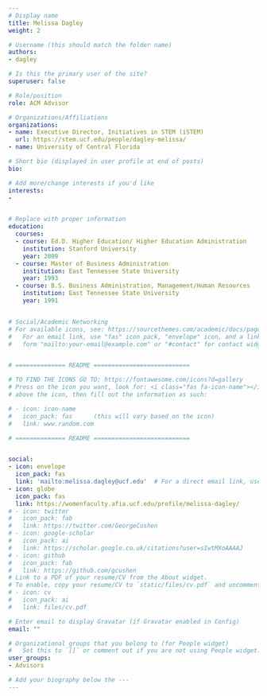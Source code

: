 ```yaml
---
# Display name
title: Melissa Dagley
weight: 2

# Username (this should match the folder name)
authors:
- dagley

# Is this the primary user of the site?
superuser: false

# Role/position
role: ACM Advisor

# Organizations/Affiliations
organizations:
- name: Executive Director, Initiatives in STEM (iSTEM)
  url: https://stem.ucf.edu/people/dagley-melissa/
- name: University of Central Florida

# Short bio (displayed in user profile at end of posts)
bio: 

# Add more/change interests if you'd like
interests:
- 


# Replace with proper information
education:
  courses:
  - course: Ed.D. Higher Education/ Higher Education Administration
    institution: Stanford University
    year: 2009
  - course: Master of Business Administration
    institution: East Tennessee State University
    year: 1993
  - course: B.S. Business Administration, Management/Human Resources
    institution: East Tennessee State University
    year: 1991


# Social/Academic Networking
# For available icons, see: https://sourcethemes.com/academic/docs/page-builder/#icons
#   For an email link, use "fas" icon pack, "envelope" icon, and a link in the
#   form "mailto:your-email@example.com" or "#contact" for contact widget.


# ============== README ===========================

# TO FIND THE ICONS GO TO: https://fontawesome.com/icons?d=gallery
# Press on the icon you want, look for: <i class="fas fa-icon-name"></i> 
# above the icon, then fill out the information as such:

# - icon: icon-name
#   icon_pack: fas      (this will vary based on the icon)
#   link: www.random.com

# ============== README ===========================


social:
- icon: envelope
  icon_pack: fas
  link: 'mailto:melissa.dagley@ucf.edu'  # For a direct email link, use "mailto:test@example.org".
- icon: globe
  icon_pack: fas
  link: https://womenfaculty.afia.ucf.edu/profile/melissa-dagley/
# - icon: twitter
#   icon_pack: fab
#   link: https://twitter.com/GeorgeCushen
# - icon: google-scholar
#   icon_pack: ai
#   link: https://scholar.google.co.uk/citations?user=sIwtMXoAAAAJ
# - icon: github
#   icon_pack: fab
#   link: https://github.com/gcushen
# Link to a PDF of your resume/CV from the About widget.
# To enable, copy your resume/CV to `static/files/cv.pdf` and uncomment the lines below.
# - icon: cv
#   icon_pack: ai
#   link: files/cv.pdf

# Enter email to display Gravatar (if Gravatar enabled in Config)
email: ""

# Organizational groups that you belong to (for People widget)
#   Set this to `[]` or comment out if you are not using People widget.
user_groups:
- Advisors

# Add your biography below the ---
---
```


